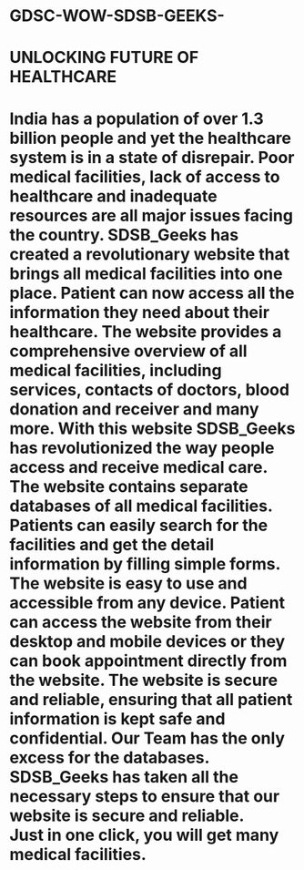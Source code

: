# GDSC-WOW-SDSB-GEEKS-
<h1>UNLOCKING FUTURE OF HEALTHCARE <h1>
<p> India has a population of over 1.3 billion people and yet the healthcare system is in a state of
disrepair. Poor medical facilities, lack of access to healthcare and inadequate resources are all major
issues facing the country.
SDSB_Geeks has created a revolutionary website that brings all medical facilities into one place.
Patient can now access all the information they need about their healthcare. The website provides a
comprehensive overview of all medical facilities, including services, contacts of doctors, blood
donation and receiver and many more. With this website SDSB_Geeks has revolutionized the way
people access and receive medical care.
The website contains separate databases of all medical facilities. Patients can easily search for the
facilities and get the detail information by filling simple forms.
The website is easy to use and accessible from any device. Patient can access the website from their
desktop and mobile devices or they can book appointment directly from the website.
The website is secure and reliable, ensuring that all patient information is kept safe and confidential.
Our Team has the only excess for the databases. SDSB_Geeks has taken all the necessary steps to
ensure that our website is secure and reliable.
<br>Just in one click, you will get many medical facilities. </p>
